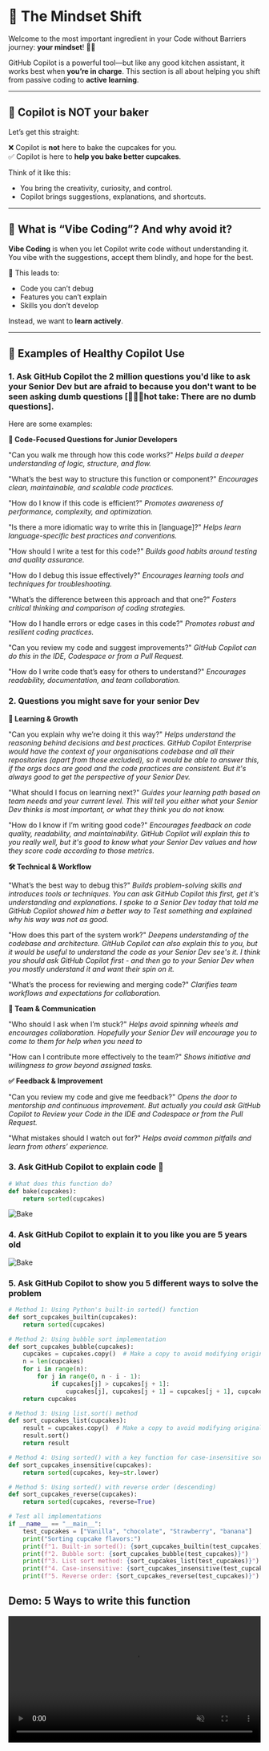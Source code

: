 # 🧠 The Mindset Shift

Welcome to the most important ingredient in your Code without Barriers journey: **your mindset**! 🧠💡

GitHub Copilot is a powerful tool—but like any good kitchen assistant, it works best when **you’re in charge**. This section is all about helping you shift from passive coding to **active learning**.

---

## 🍩 Copilot is NOT your baker

Let’s get this straight:

❌ Copilot is **not** here to bake the cupcakes for you.  
✅ Copilot is here to **help you bake better cupcakes**.

Think of it like this:
- You bring the creativity, curiosity, and control.
- Copilot brings suggestions, explanations, and shortcuts.

---

## 🧮 What is “Vibe Coding”? And why avoid it?

**Vibe Coding** is when you let Copilot write code without understanding it. You vibe with the suggestions, accept them blindly, and hope for the best.

🚫 This leads to:
- Code you can’t debug
- Features you can’t explain
- Skills you don’t develop

Instead, we want to **learn actively**.

---

## 🌟 Examples of Healthy Copilot Use

### 1. Ask GitHub Copilot the 2 million questions you'd like to ask your Senior Dev but are afraid to because you don't want to be seen asking dumb questions [👩‍💻💥hot take: There are no dumb questions].

Here are some examples:

**🔧 Code-Focused Questions for Junior Developers**

"Can you walk me through how this code works?"
*Helps build a deeper understanding of logic, structure, and flow.*

"What’s the best way to structure this function or component?"
*Encourages clean, maintainable, and scalable code practices.*

"How do I know if this code is efficient?"
*Promotes awareness of performance, complexity, and optimization.*

"Is there a more idiomatic way to write this in [language]?"
*Helps learn language-specific best practices and conventions.*

"How should I write a test for this code?"
*Builds good habits around testing and quality assurance.*

"How do I debug this issue effectively?"
*Encourages learning tools and techniques for troubleshooting.*

"What’s the difference between this approach and that one?"
*Fosters critical thinking and comparison of coding strategies.*

"How do I handle errors or edge cases in this code?"
*Promotes robust and resilient coding practices.*

"Can you review my code and suggest improvements?"
*GitHub Copilot can do this in the IDE, Codespace or from a Pull Request.*

"How do I write code that’s easy for others to understand?"
*Encourages readability, documentation, and team collaboration.*


### 2. Questions you might save for your senior Dev

**🧠 Learning & Growth**

"Can you explain why we’re doing it this way?"
*Helps understand the reasoning behind decisions and best practices. GitHub Copilot Enterprise would have the context of your organisations codebase and all their repositories (apart from those excluded), so it would be able to answer this, if the orgs docs are good and the code practices are consistent. But it's always good to get the perspective of your Senior Dev.*

"What should I focus on learning next?"
*Guides your learning path based on team needs and your current level. This will tell you either what your Senior Dev thinks is most important, or what they think you do not know.*

"How do I know if I’m writing good code?"
*Encourages feedback on code quality, readability, and maintainability. GitHub Copilot will explain this to you really well, but it's good to know what your Senior Dev values and how they score code according to those metrics.*


**🛠️ Technical & Workflow**

"What’s the best way to debug this?"
*Builds problem-solving skills and introduces tools or techniques. You can ask GitHub Copilot this first, get it's understanding and explanations. I spoke to a Senior Dev today that told me GitHub Copilot showed him a better way to Test something and explained why his way was not as good.*

"How does this part of the system work?"
*Deepens understanding of the codebase and architecture. GitHub Copilot can also explain this to you, but it would be useful to understand the code as your Senior Dev see's it. I think you should ask GitHub Copilot first - and then go to your Senior Dev when you mostly understand it and want their spin on it.*

"What’s the process for reviewing and merging code?"
*Clarifies team workflows and expectations for collaboration.*

**🤝 Team & Communication**

"Who should I ask when I’m stuck?"
*Helps avoid spinning wheels and encourages collaboration. Hopefully your Senior Dev will encourage you to come to them for help when you need to*

"How can I contribute more effectively to the team?"
*Shows initiative and willingness to grow beyond assigned tasks.*

**✅ Feedback & Improvement**

"Can you review my code and give me feedback?"
*Opens the door to mentorship and continuous improvement. But actually you could ask GitHub Copilot to Review your Code in the IDE and Codespace or from the Pull Request.*

"What mistakes should I watch out for?"
*Helps avoid common pitfalls and learn from others’ experience.*

### 3. **Ask GitHub Copilot to explain code** 🐍
```python
# What does this function do?
def bake(cupcakes):
    return sorted(cupcakes)
```
![Bake](assets/bake.png)


### 4. Ask GitHub Copilot to explain it to you like you are 5 years old

![Bake](assets/bake.png)


### 5. **Ask GitHub Copilot to show you 5 different ways to solve the problem**
```python
# Method 1: Using Python's built-in sorted() function
def sort_cupcakes_builtin(cupcakes):
    return sorted(cupcakes)

# Method 2: Using bubble sort implementation
def sort_cupcakes_bubble(cupcakes):
    cupcakes = cupcakes.copy()  # Make a copy to avoid modifying original
    n = len(cupcakes)
    for i in range(n):
        for j in range(0, n - i - 1):
            if cupcakes[j] > cupcakes[j + 1]:
                cupcakes[j], cupcakes[j + 1] = cupcakes[j + 1], cupcakes[j]
    return cupcakes

# Method 3: Using list.sort() method
def sort_cupcakes_list(cupcakes):
    result = cupcakes.copy()  # Make a copy to avoid modifying original
    result.sort()
    return result

# Method 4: Using sorted() with a key function for case-insensitive sorting
def sort_cupcakes_insensitive(cupcakes):
    return sorted(cupcakes, key=str.lower)

# Method 5: Using sorted() with reverse order (descending)
def sort_cupcakes_reverse(cupcakes):
    return sorted(cupcakes, reverse=True)

# Test all implementations
if __name__ == "__main__":
    test_cupcakes = ["Vanilla", "chocolate", "Strawberry", "banana"]
    print("Sorting cupcake flavors:")
    print(f"1. Built-in sorted(): {sort_cupcakes_builtin(test_cupcakes)}")
    print(f"2. Bubble sort: {sort_cupcakes_bubble(test_cupcakes)}")
    print(f"3. List sort method: {sort_cupcakes_list(test_cupcakes)}")
    print(f"4. Case-insensitive: {sort_cupcakes_insensitive(test_cupcakes)}")
    print(f"5. Reverse order: {sort_cupcakes_reverse(test_cupcakes)}")
```

## Demo: 5 Ways to write this function

<video width="100%" style="max-width: 1200px;" controls loop muted playsinline>
  <source src="../assets/5ways.mp4" type="video/mp4">
  Your browser does not support the video tag.
</video>

